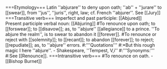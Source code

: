 ===Etymology===
Latin ''abjurare'' to deny upon oath; ''ab'' + ''jurare'' to [[swear]], from ''jus'', ''juris'', right, law; cf. French ''abjurer''. See [[Jury]]
===Transitive verb===
Imperfect and past participle: [[Abjured]] <br>
Present participle verbal noun: [[Abjuring]]
#To renounce upon oath; to [[forswear]]; to [[disavow]]; as, to ''abjure'' [[allegiance]] to a prince. ''To abjure the realm'', is to swear to abandon it [[forever]].
#To renounce or reject with [[solemnity]]; to [[recant]]; to abandon [[forever]]; to reject; [[repudiate]]; as, to ''abjure'' errors.
#:'''Quotations'''
#:*But this rough magic I here ''abjure''. - Shakespeare, ''Tempest, V,i''
#:'''Synonyms:'''
#:See [[Renounce]].
===Intransitive verb===
#To renounce on oath. - [[Bishop Burnet]]